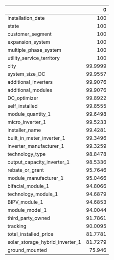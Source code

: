 |                                 |        0 |
|:--------------------------------|---------:|
| installation_date               | 100      |
| state                           | 100      |
| customer_segment                | 100      |
| expansion_system                | 100      |
| multiple_phase_system           | 100      |
| utility_service_territory       | 100      |
| city                            |  99.9999 |
| system_size_DC                  |  99.9557 |
| additional_inverters            |  99.9076 |
| additional_modules              |  99.9076 |
| DC_optimizer                    |  99.8922 |
| self_installed                  |  99.8555 |
| module_quantity_1               |  99.6498 |
| micro_inverter_1                |  99.5233 |
| installer_name                  |  99.4281 |
| built_in_meter_inverter_1       |  99.3496 |
| inverter_manufacturer_1         |  99.3259 |
| technology_type                 |  98.8478 |
| output_capacity_inverter_1      |  98.5336 |
| rebate_or_grant                 |  95.7646 |
| module_manufacturer_1           |  95.0466 |
| bifacial_module_1               |  94.8066 |
| technology_module_1             |  94.6879 |
| BIPV_module_1                   |  94.6853 |
| module_model_1                  |  94.0044 |
| third_party_owned               |  91.7861 |
| tracking                        |  90.0095 |
| total_installed_price           |  81.7781 |
| solar_storage_hybrid_inverter_1 |  81.7279 |
| ground_mounted                  |  75.946  |
